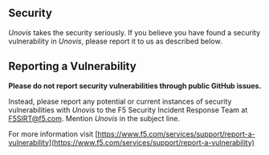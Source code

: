 ## Security

_Unovis_ takes the security seriously. If you believe
you have found a security vulnerability in _Unovis_, please report it
to us as described below.

## Reporting a Vulnerability

**Please do not report security vulnerabilities through public GitHub issues.**

Instead, please report any potential or current instances of security
vulnerabilities with _Unovis_ to the F5 Security Incident Response Team
at F5SIRT@f5.com. Mention _Unovis_ in the subject line.

For more information visit
[https://www.f5.com/services/support/report-a-vulnerability](https://www.f5.com/services/support/report-a-vulnerability)
